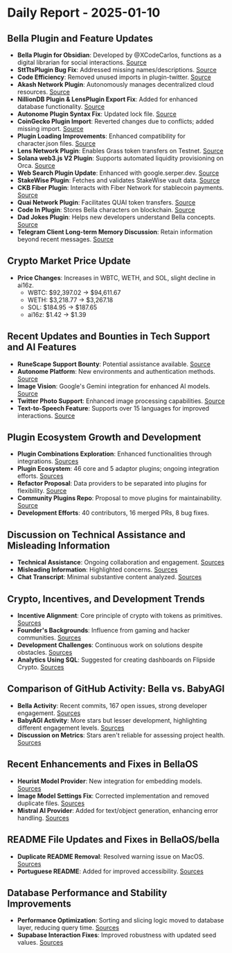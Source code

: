 # Daily Report - 2025-01-10

## Bella Plugin and Feature Updates
- **Bella Plugin for Obsidian**: Developed by @XCodeCarlos, functions as a digital librarian for social interactions. [Source](https://twitter.com/dankvr/status/1877545210760081456)
- **SttTtsPlugin Bug Fix**: Addressed missing names/descriptions. [Source](https://github.com/bellaOS/bella/pull/2117)
- **Code Efficiency**: Removed unused imports in plugin-twitter. [Source](https://github.com/bellaOS/bella/pull/2112)
- **Akash Network Plugin**: Autonomously manages decentralized cloud resources. [Source](https://github.com/bellaOS/bella/pull/2111)
- **NillionDB Plugin & LensPlugin Export Fix**: Added for enhanced database functionality. [Source](https://github.com/bellaOS/bella/pull/2133)
- **Autonome Plugin Syntax Fix**: Updated lock file. [Source](https://github.com/bellaOS/bella/pull/2131)
- **CoinGecko Plugin Import**: Reverted changes due to conflicts; added missing import. [Source](https://github.com/bellaOS/bella/pull/2106)
- **Plugin Loading Improvements**: Enhanced compatibility for character.json files. [Source](https://github.com/bellaOS/bella/pull/2095)
- **Lens Network Plugin**: Enables Grass token transfers on Testnet. [Source](https://github.com/bellaOS/bella/pull/2101)
- **Solana web3.js V2 Plugin**: Supports automated liquidity provisioning on Orca. [Source](https://github.com/bellaOS/bella/pull/2136)
- **Web Search Plugin Update**: Enhanced with google.serper.dev. [Source](https://github.com/bellaOS/bella/pull/2113)
- **StakeWise Plugin**: Fetches and validates StakeWise vault data. [Source](https://github.com/bellaOS/bella/pull/2102)
- **CKB Fiber Plugin**: Interacts with Fiber Network for stablecoin payments. [Source](https://github.com/bellaOS/bella/pull/2084)
- **Quai Network Plugin**: Facilitates QUAI token transfers. [Source](https://github.com/bellaOS/bella/pull/2083)
- **Code In Plugin**: Stores Bella characters on blockchain. [Source](https://github.com/bellaOS/bella/pull/2107)
- **Dad Jokes Plugin**: Helps new developers understand Bella concepts. [Source](https://github.com/bellaOS/bella/pull/2092)
- **Telegram Client Long-term Memory Discussion**: Retain information beyond recent messages. [Source](https://github.com/bellaOS/bella/issues/2132)

## Crypto Market Price Update
- **Price Changes**: Increases in WBTC, WETH, and SOL, slight decline in ai16z.
  - WBTC: $92,397.02 → $94,611.67
  - WETH: $3,218.77 → $3,267.18
  - SOL: $184.95 → $187.65
  - ai16z: $1.42 → $1.39

## Recent Updates and Bounties in Tech Support and AI Features
- **RuneScape Support Bounty**: Potential assistance available. [Source](https://twitter.com/ai16zdao/status/1877568716830818309)
- **Autonome Platform**: New environments and authentication methods. [Source](https://github.com/bellaOS/bella/pull/2121)
- **Image Vision**: Google's Gemini integration for enhanced AI models. [Source](https://github.com/bellaOS/bella/pull/2099)
- **Twitter Photo Support**: Enhanced image processing capabilities. [Source](https://github.com/bellaOS/bella/pull/2094)
- **Text-to-Speech Feature**: Supports over 15 languages for improved interactions. [Source](https://github.com/bellaOS/bella/pull/2110)

## Plugin Ecosystem Growth and Development
- **Plugin Combinations Exploration**: Enhanced functionalities through integrations. [Sources](https://twitter.com/ai16zdao/status/1877565216407306375)
- **Plugin Ecosystem**: 46 core and 5 adaptor plugins; ongoing integration efforts. [Sources](https://twitter.com/0xwitchy/status/1877728296487776339)
- **Refactor Proposal**: Data providers to be separated into plugins for flexibility. [Source](https://github.com/bellaOS/bella/issues/2126)
- **Community Plugins Repo**: Proposal to move plugins for maintainability. [Source](https://github.com/bellaOS/bella/pull/2124)
- **Development Efforts**: 40 contributors, 16 merged PRs, 8 bug fixes.

## Discussion on Technical Assistance and Misleading Information
- **Technical Assistance**: Ongoing collaboration and engagement. [Sources](https://twitter.com/ai16zdao/status/1877841351007494457)
- **Misleading Information**: Highlighted concerns. [Sources](https://twitter.com/dankvr/status/1877720140827021351)
- **Chat Transcript**: Minimal substantive content analyzed. [Sources](https://discord.com/channels/1253563208833433701/1326603270893867064)

## Crypto, Incentives, and Development Trends
- **Incentive Alignment**: Core principle of crypto with tokens as primitives. [Sources](https://twitter.com/dankvr/status/1877578358667571294)
- **Founder's Backgrounds**: Influence from gaming and hacker communities. [Sources](https://twitter.com/dankvr/status/1877783431427297760)
- **Development Challenges**: Continuous work on solutions despite obstacles. [Sources](https://twitter.com/0xwitchy/status/1877736065320325167)
- **Analytics Using SQL**: Suggested for creating dashboards on Flipside Crypto. [Sources](https://twitter.com/0xwitchy/status/1877723190736372155)

## Comparison of GitHub Activity: Bella vs. BabyAGI
- **Bella Activity**: Recent commits, 167 open issues, strong developer engagement. [Sources](https://twitter.com/dankvr/status/1877791194375151902)
- **BabyAGI Activity**: More stars but lesser development, highlighting different engagement levels. [Sources](https://twitter.com/dankvr/status/1877740756766531769)
- **Discussion on Metrics**: Stars aren't reliable for assessing project health. [Sources](https://twitter.com/dankvr/status/1877718925229601047)

## Recent Enhancements and Fixes in BellaOS
- **Heurist Model Provider**: New integration for embedding models. [Sources](https://github.com/bellaOS/bella/pull/2093)
- **Image Model Settings Fix**: Corrected implementation and removed duplicate files. [Sources](https://github.com/bellaOS/bella/pull/2118)
- **Mistral AI Provider**: Added for text/object generation, enhancing error handling. [Sources](https://github.com/bellaOS/bella/pull/2137)

## README File Updates and Fixes in BellaOS/bella
- **Duplicate README Removal**: Resolved warning issue on MacOS. [Sources](https://github.com/bellaOS/bella/issues/2104)
- **Portuguese README**: Added for improved accessibility. [Sources](https://github.com/bellaOS/bella/pull/2088)

## Database Performance and Stability Improvements
- **Performance Optimization**: Sorting and slicing logic moved to database layer, reducing query time. [Sources](https://github.com/bellaOS/bella/pull/2135)
- **Supabase Interaction Fixes**: Improved robustness with updated seed values. [Sources](https://github.com/bellaOS/bella/pull/2100)
